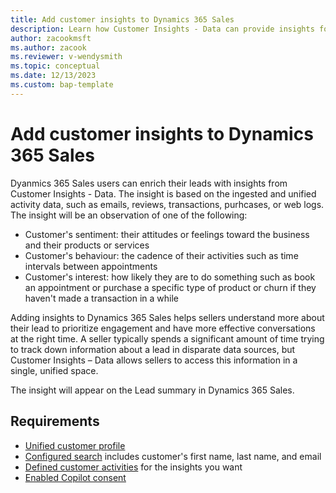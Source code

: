 ```yaml
---
title: Add customer insights to Dynamics 365 Sales
description: Learn how Customer Insights - Data can provide insights for leads in Dynamics 365 Sales.
author: zacookmsft
ms.author: zacook
ms.reviewer: v-wendysmith
ms.topic: conceptual
ms.date: 12/13/2023
ms.custom: bap-template
---
```


# Add customer insights to Dynamics 365 Sales

Dyanmics 365 Sales users can enrich their leads with insights from Customer Insights - Data. The insight is based on the ingested and unified activity data, such as emails, reviews, transactions, purhcases, or web logs. The insight will be an observation of one of the following:

- Customer's sentiment: their attitudes or feelings toward the business and their products or services
- Customer's behaviour: the cadence of their activities such as time intervals between appointments
- Customer's interest: how likely they are to do something such as book an appointment or purchase a specific type of product or churn if they haven't made a transaction in a while

Adding insights to Dynamics 365 Sales helps sellers understand more about their lead to prioritize engagement and have more effective conversations at the right time. A seller typically spends a significant amount of time trying to track down information about a lead in disparate data sources, but Customer Insights – Data allows sellers to access this information in a single, unified space.

The insight will appear on the Lead summary in Dynamics 365 Sales.

## Requirements

- [Unified customer profile](data-unification.md)
- [Configured search](search-filter-index.md) includes customer's first name, last name, and email
- [Defined customer activities](activities.md) for the insights you want
- [Enabled Copilot consent](copilot-global-consent.md)
